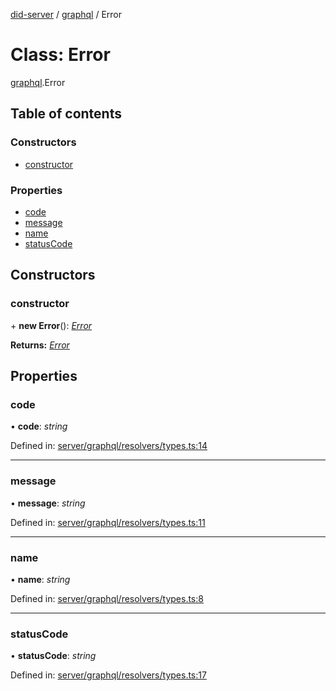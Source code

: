 [did-server](../README.md) / [graphql](../modules/graphql.md) / Error

# Class: Error

[graphql](../modules/graphql.md).Error

## Table of contents

### Constructors

- [constructor](graphql.error.md#constructor)

### Properties

- [code](graphql.error.md#code)
- [message](graphql.error.md#message)
- [name](graphql.error.md#name)
- [statusCode](graphql.error.md#statuscode)

## Constructors

### constructor

\+ **new Error**(): [*Error*](graphql.error.md)

**Returns:** [*Error*](graphql.error.md)

## Properties

### code

• **code**: *string*

Defined in: [server/graphql/resolvers/types.ts:14](https://github.com/Puzzlepart/did/blob/5da6768a/server/graphql/resolvers/types.ts#L14)

___

### message

• **message**: *string*

Defined in: [server/graphql/resolvers/types.ts:11](https://github.com/Puzzlepart/did/blob/5da6768a/server/graphql/resolvers/types.ts#L11)

___

### name

• **name**: *string*

Defined in: [server/graphql/resolvers/types.ts:8](https://github.com/Puzzlepart/did/blob/5da6768a/server/graphql/resolvers/types.ts#L8)

___

### statusCode

• **statusCode**: *string*

Defined in: [server/graphql/resolvers/types.ts:17](https://github.com/Puzzlepart/did/blob/5da6768a/server/graphql/resolvers/types.ts#L17)
